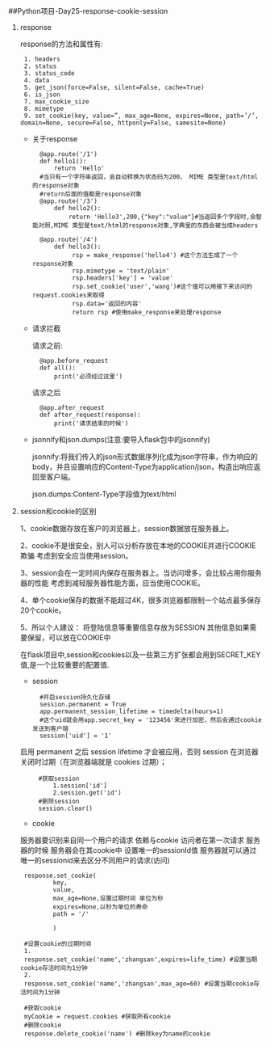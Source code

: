 ##Python项目-Day25-response-cookie-session
1. response
	
	response的方法和属性有:


	
		1. headers	
		2. status	
		3. status_code	
		4. data	
		5. get_json(force=False, silent=False, cache=True)	
		6. is_json	
		7. max_cookie_size	
		8. mimetype	
		9. set_cookie(key, value=”, max_age=None, expires=None, path=’/’, domain=None, secure=False, httponly=False, samesite=None)

	* 关于response

			@app.route('/1')
			def hello1():
			    return 'Hello'
			#当只有一个字符串返回，会自动转换为状态码为200， MIME 类型是text/html的response对象
			#return后面的值都是response对象
			@app.route('/3')
				def hello2():
				    return 'Hello3',200,{"key":"value"}#当返回多个字段时,会智能对照,MIME 类型是text/html的response对象,字典里的东西会被当成headers

			@app.route('/4')
				def hello3():
					 rsp = make_response('hello4') #这个方法生成了一个response对象
					 rsp.mimetype = 'text/plain'
					 rsp.headers['key'] = 'value'
					 rsp.set_cookie('user','wang')#这个值可以用接下来访问的request.cookies来取得
					 rsp.data='返回的内容'
					 return rsp #使用make_response来处理response

	* 请求拦截

		请求之前:

			@app.before_request
			def all():
			    print('必须经过这里')

		请求之后

			@app.after_request
			def after_request(response):
			    print('请求结束的时候')

	* jsonnify和json.dumps(注意:要导入flask包中的jsonnify)

		jsonnify:将我们传入的json形式数据序列化成为json字符串，作为响应的body，并且设置响应的Content-Type为application/json，构造出响应返回至客户端。

		json.dumps:Content-Type字段值为text/html


2. session和cookie的区别

	1、cookie数据存放在客户的浏览器上，session数据放在服务器上。
	
	2、cookie不是很安全，别人可以分析存放在本地的COOKIE并进行COOKIE欺骗
	   考虑到安全应当使用session。
	
	3、session会在一定时间内保存在服务器上。当访问增多，会比较占用你服务器的性能
	   考虑到减轻服务器性能方面，应当使用COOKIE。
	
	4、单个cookie保存的数据不能超过4K，很多浏览器都限制一个站点最多保存20个cookie。
	
	5、所以个人建议：
	   将登陆信息等重要信息存放为SESSION
	   其他信息如果需要保留，可以放在COOKIE中

	在flask项目中,session和cookies以及一些第三方扩张都会用到SECRET_KEY值,是一个比较重要的配置值.
	* session

			#开启session持久化存储
			session.permanent = True
			app.permanent_session_lifetime = timedelta(hours=1)
			#这个uid就会用app.secret_key = '123456'来进行加密，然后会通过cookie发送到客户端
			session['uid'] = '1'
	启用 permanent 之后 session lifetime 才会被应用，否则 session 在浏览器关闭时过期（在浏览器端就是 cookies 过期）；
	
			#获取session
				1.session['id']
				2.session.get('id')
			#删除session
			session.clear()

	* cookie
	
	服务器要识别来自同一个用户的请求 依赖与cookie 访问者在第一次请求 服务器的时候 服务器会在其cookie中 设置唯一的sessionId值 服务器就可以通过唯一的sessionid来去区分不同用户的请求(访问)

		response.set_cookie(
				key,
			    value,
			    max_age=None,设置过期时间 单位为秒
			    expires=None,以秒为单位的寿命
			    path = '/'

				)

		#设置cookie的过期时间
		1.
		response.set_cookie('name','zhangsan',expires=life_time) #设置当期cookie存活时间为1分钟
		2.
		response.set_cookie('name','zhangsan',max_age=60) #设置当期cookie存活时间为1分钟

		#获取cookie
		myCookie = request.cookies #获取所有cookie
		#删除cookie
		response.delete_cookie('name') #删除key为name的cookie

